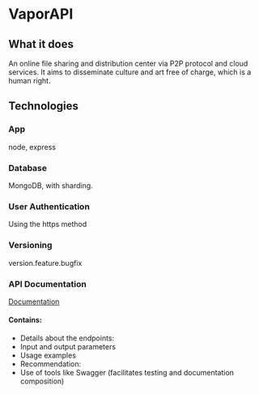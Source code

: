 # VaporAPI

## What it does
An online file sharing and distribution center via P2P protocol and cloud services. It aims to disseminate culture and art free of charge, which is a human right.

## Technologies

### App

node, express

### Database

MongoDB, with sharding.

### User Authentication

Using the https method

### Versioning

version.feature.bugfix

### API Documentation

[Documentation](https://github.com/SrPatsu21/VaporAPI/blob/main/Documentation.md)

#### Contains:

- Details about the endpoints:
- Input and output parameters
- Usage examples
- Recommendation:
- Use of tools like Swagger (facilitates testing and documentation composition)
